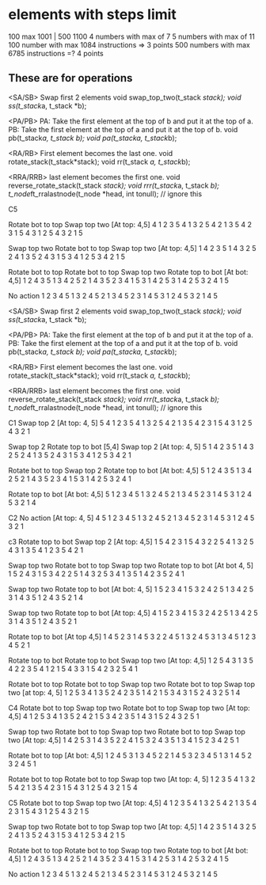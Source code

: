 # elements with steps limit

100 max 1001 | 500 1100
4 numbers with max of 7
5 numbers with max of 11
100 number with max 1084 instructions => 3 points
500 numbers with max 6785 instructions =? 4 points

## These are for operations

<SA/SB> Swap first 2 elements
void swap_top_two(t_stack *stack);
void ss(t_stack*a, t_stack *b);

<PA/PB>
PA: Take the first element at the top of b and put it at the top of a.
PB: Take the first element at the top of a and put it at the top of b.
void pb(t_stack*a, t_stack *b);
void pa(t_stack*a, t_stack*b);

<RA/RB>  First element becomes the last one.
void rotate_stack(t_stack*stack);
void rr(t_stack *a, t_stack*b);

<RRA/RRB> last element becomes the first one.
void reverse_rotate_stack(t_stack *stack);
void rrr(t_stack*a, t_stack *b);
t_node*ft_rralastnode(t_node *head, int tonull);  // ignore this

C5

Rotate bot to top
Swap top two [At top: 4,5]
4 1 2 3 5
4 1 3 2 5
4 2 1 3 5
4 2 3 1 5
4 3 1 2 5
4 3 2 1 5

Swap top two
Rotate bot to top
Swap top two [At top: 4,5]
1 4 2 3 5
1 4 3 2 5
2 4 1 3 5
2 4 3 1 5
3 4 1 2 5
3 4 2 1 5

Rotate bot to top
Rotate bot to top
Swap top two
Rotate top to bot [At bot: 4,5]
1 2 4 3 5
1 3 4 2 5
2 1 4 3 5
2 3 4 1 5
3 1 4 2 5
3 1 4 2 5
3 2 4 1 5

No action
1 2 3 4 5
1 3 2 4 5
2 1 3 4 5
2 3 1 4 5
3 1 2 4 5
3 2 1 4 5

<SA/SB> Swap first 2 elements
void swap_top_two(t_stack *stack);
void ss(t_stack*a, t_stack *b);

<PA/PB>
PA: Take the first element at the top of b and put it at the top of a.
PB: Take the first element at the top of a and put it at the top of b.
void pb(t_stack*a, t_stack *b);
void pa(t_stack*a, t_stack*b);

<RA/RB>  First element becomes the last one.
void rotate_stack(t_stack*stack);
void rr(t_stack *a, t_stack*b);

<RRA/RRB> last element becomes the first one.
void reverse_rotate_stack(t_stack *stack);
void rrr(t_stack*a, t_stack *b);
t_node*ft_rralastnode(t_node *head, int tonull);  // ignore this

C1
Swap top 2 [At top: 4, 5]
5 4 1 2 3
5 4 1 3 2
5 4 2 1 3
5 4 2 3 1
5 4 3 1 2
5 4 3 2 1

Swap top 2
Rotate top to bot [5,4]
Swap top 2 [At top: 4, 5]
5 1 4 2 3
5 1 4 3 2
5 2 4 1 3
5 2 4 3 1
5 3 4 1 2
5 3 4 2 1

Rotate bot to top
Swap top 2
Rotate top to bot [At bot: 4,5]
5 1 2 4 3
5 1 3 4 2
5 2 1 4 3
5 2 3 4 1
5 3 1 4 2
5 3 2 4 1

Rotate top to bot [At bot: 4,5]
5 1 2 3 4
5 1 3 2 4
5 2 1 3 4
5 2 3 1 4
5 3 1 2 4
5 3 2 1 4

C2
No action
[At top: 4, 5]
4 5 1 2 3
4 5 1 3 2
4 5 2 1 3
4 5 2 3 1
4 5 3 1 2
4 5 3 2 1

c3
Rotate top to bot
Swap top 2 [At top:  4,5]
1 5 4 2 3
1 5 4 3 2
2 5 4 1 3
2 5 4 3 1
3 5 4 1 2
3 5 4 2 1

Swap top two
Rotate bot to top
Swap top two
Rotate top to bot [At bot 4, 5]
1 5 2 4 3
1 5 3 4 2
2 5 1 4 3
2 5 3 4 1
3 5 1 4 2
3 5 2 4 1

Swap top two
Rotate top to bot [At bot: 4, 5]
1 5 2 3 4
1 5 3 2 4
2 5 1 3 4
2 5 3 1 4
3 5 1 2 4
3 5 2 1 4

Swap top two
Rotate top to bot [At top: 4,5]
4 1 5 2 3
4 1 5 3 2
4 2 5 1 3
4 2 5 3 1
4 3 5 1 2
4 3 5 2 1

Rotate top to bot [At top 4,5]
1 4 5 2 3
1 4 5 3 2
2 4 5 1 3
2 4 5 3 1
3 4 5 1 2
3 4 5 2 1

Rotate top to bot
Rotate top to bot
Swap top two [At top: 4,5]
1 2 5 4 3
1 3 5 4 2
2 3 5 4 1
2 1 5 4 3
3 1 5 4 2
3 2 5 4 1

Rotate bot to top
Rotate bot to top
Swap top two
Rotate bot to top
Swap top two [at top: 4, 5]
1 2 5 3 4
1 3 5 2 4
2 3 5 1 4
2 1 5 3 4
3 1 5 2 4
3 2 5 1 4

C4
Rotate bot to top
Swap top two
Rotate bot to top
Swap top two [At top: 4,5]
4 1 2 5 3
4 1 3 5 2
4 2 1 5 3
4 2 3 5 1
4 3 1 5 2
4 3 2 5 1

Swap top two
Rotate bot to top
Swap top two
Rotate bot to top
Swap top two [At top: 4,5]
1 4 2 5 3
1 4 3 5 2
2 4 1 5 3
2 4 3 5 1
3 4 1 5 2
3 4 2 5 1

Rotate bot to top [At bot: 4,5]
1 2 4 5 3
1 3 4 5 2
2 1 4 5 3
2 3 4 5 1
3 1 4 5 2
3 2 4 5 1

Rotate bot to top
Rotate bot to top
Swap top two [At top: 4, 5]
1 2 3 5 4
1 3 2 5 4
2 1 3 5 4
2 3 1 5 4
3 1 2 5 4
3 2 1 5 4

C5
Rotate bot to top
Swap top two [At top: 4,5]
4 1 2 3 5
4 1 3 2 5
4 2 1 3 5
4 2 3 1 5
4 3 1 2 5
4 3 2 1 5

Swap top two
Rotate bot to top
Swap top two [At top: 4,5]
1 4 2 3 5
1 4 3 2 5
2 4 1 3 5
2 4 3 1 5
3 4 1 2 5
3 4 2 1 5

Rotate bot to top
Rotate bot to top
Swap top two
Rotate top to bot [At bot: 4,5]
1 2 4 3 5
1 3 4 2 5
2 1 4 3 5
2 3 4 1 5
3 1 4 2 5
3 1 4 2 5
3 2 4 1 5

No action
1 2 3 4 5
1 3 2 4 5
2 1 3 4 5
2 3 1 4 5
3 1 2 4 5
3 2 1 4 5
